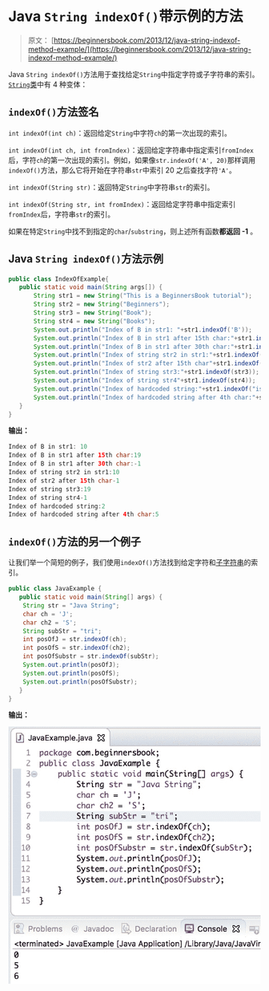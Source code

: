 # Java `String indexOf()`带示例的方法

> 原文： [https://beginnersbook.com/2013/12/java-string-indexof-method-example/](https://beginnersbook.com/2013/12/java-string-indexof-method-example/)

Java `String indexOf()`方法用于查找给定`String`中指定字符或子字符串的索引。[`String`类](https://beginnersbook.com/2013/12/java-strings/)中有 4 种变体：

## `indexOf()`方法签名

`int indexOf(int ch)`：返回给定`String`中字符`ch`的第一次出现的索引。

`int indexOf(int ch, int fromIndex)`：返回给定字符串中指定索引`fromIndex`后，字符`ch`的第一次出现的索引。例如，如果像`str.indexOf('A', 20)`那样调用`indexOf()`方法，那么它将开始在字符串`str`中索引 20 之后查找字符`'A'`。

`int indexOf(String str)`：返回特定`String`中字符串`str`的索引。

`int indexOf(String str, int fromIndex)`：返回给定字符串中指定索引`fromIndex`后，字符串`str`的索引。

如果在特定`String`中找不到指定的`char`/`substring`，则上述所有函数**都返回 -1** 。

## Java `String indexOf()`方法示例

```java
public class IndexOfExample{
   public static void main(String args[]) {
       String str1 = new String("This is a BeginnersBook tutorial");
       String str2 = new String("Beginners");
       String str3 = new String("Book");
       String str4 = new String("Books");
       System.out.println("Index of B in str1: "+str1.indexOf('B'));
       System.out.println("Index of B in str1 after 15th char:"+str1.indexOf('B', 15));
       System.out.println("Index of B in str1 after 30th char:"+str1.indexOf('B', 30));
       System.out.println("Index of string str2 in str1:"+str1.indexOf(str2));
       System.out.println("Index of str2 after 15th char"+str1.indexOf(str2, 15));
       System.out.println("Index of string str3:"+str1.indexOf(str3));
       System.out.println("Index of string str4"+str1.indexOf(str4));
       System.out.println("Index of hardcoded string:"+str1.indexOf("is"));
       System.out.println("Index of hardcoded string after 4th char:"+str1.indexOf("is", 4));
   }
}
```

**输出：**

```java
Index of B in str1: 10
Index of B in str1 after 15th char:19
Index of B in str1 after 30th char:-1
Index of string str2 in str1:10
Index of str2 after 15th char-1
Index of string str3:19
Index of string str4-1
Index of hardcoded string:2
Index of hardcoded string after 4th char:5
```

## `indexOf()`方法的另一个例子

让我们举一个简短的例子，我们使用`indexOf()`方法找到给定字符和[子字符串](https://beginnersbook.com/2013/12/java-string-substring-method-example/)的索引。

```java
public class JavaExample {  
   public static void main(String[] args) {  
	String str = "Java String";
	char ch = 'J';
	char ch2 = 'S';
	String subStr = "tri";
	int posOfJ = str.indexOf(ch);
	int posOfS = str.indexOf(ch2);
	int posOfSubstr = str.indexOf(subStr);
	System.out.println(posOfJ);
	System.out.println(posOfS);
	System.out.println(posOfSubstr);
   }  
}
```

**输出：**

![Java String IndexOf() method example](img/ef88532b7d32228ad46491dc2a2a665b.jpg)